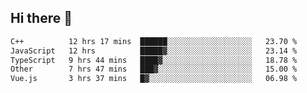 ## Hi there 👋

<!--START_SECTION:waka-->

```txt
C++          12 hrs 17 mins  ██████░░░░░░░░░░░░░░░░░░░   23.70 %
JavaScript   12 hrs          █████▓░░░░░░░░░░░░░░░░░░░   23.14 %
TypeScript   9 hrs 44 mins   ████▓░░░░░░░░░░░░░░░░░░░░   18.78 %
Other        7 hrs 47 mins   ███▓░░░░░░░░░░░░░░░░░░░░░   15.00 %
Vue.js       3 hrs 37 mins   █▓░░░░░░░░░░░░░░░░░░░░░░░   06.98 %
```

<!--END_SECTION:waka-->

